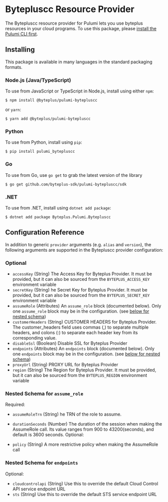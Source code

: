 
# Bytepluscc Resource Provider

The Bytepluscc resource provider for Pulumi lets you use byteplus resources in your cloud programs.  To use
this package, please [install the Pulumi CLI first](https://pulumi.io/).

## Installing

This package is available in many languages in the standard packaging formats.

### Node.js (Java/TypeScript)

To use from JavaScript or TypeScript in Node.js, install using either `npm`:

    $ npm install @byteplus/pulumi-bytepluscc

or `yarn`:

    $ yarn add @byteplus/pulumi-bytepluscc

### Python

To use from Python, install using `pip`:

    $ pip install pulumi_bytepluscc

### Go

To use from Go, use `go get` to grab the latest version of the library

    $ go get github.com/byteplus-sdk/pulumi-bytepluscc/sdk

### .NET

To use from .NET, install using `dotnet add package`:

    $ dotnet add package Byteplus.Pulumi.Bytepluscc


## Configuration Reference

In addition to generic `provider` arguments
(e.g. `alias` and `version`), the following arguments are supported in the Bytepluscc
provider configuration:

### Optional

- `accessKey` (String) The Access Key for Byteplus Provider. It must be provided, but it can also be sourced from the `BYTEPLUS_ACCESS_KEY` environment variable
- `secretKey` (String) he Secret Key for Byteplus Provider. It must be provided, but it can also be sourced from the `BYTEPLUS_SECRET_KEY` environment variable
- `assumeRole` (Attributes) An `assume_role` block (documented below). Only one `assume_role` block may be in the configuration. (see [below for nested schema](#nestedatt--assume_role))
- `customerHeaders` (String) CUSTOMER HEADERS for Byteplus Provider. The customer_headers field uses commas (,) to separate multiple headers, and colons (:) to separate each header key from its corresponding value.
- `disableSsl` (Boolean) Disable SSL for Byteplus Provider
- `endpoints` (Attributes) An `endpoints` block (documented below). Only one `endpoints` block may be in the configuration. (see [below for nested schema](#nestedatt--endpoints))
- `proxyUrl` (String) PROXY URL for Byteplus Provider
- `region` (String) The Region for Byteplus Provider. It must be provided, but it can also be sourced from the `BYTEPLUS_REGION` environment variable


<a id="nestedatt--assume_role"></a>

### Nested Schema for `assume_role`

Required:

- `assumeRoleTrn` (String) he TRN of the role to assume.
- `durationSeconds` (Number) The duration of the session when making the AssumeRole call. Its value ranges from 900 to 43200(seconds), and default is 3600 seconds.
  Optional:

- `policy` (String) A more restrictive policy when making the AssumeRole call

<a id="nestedatt--endpoints"></a>

### Nested Schema for `endpoints`

Optional:

- `cloudcontrolapi` (String) Use this to override the default Cloud Control API service endpoint URL
- `sts` (String) Use this to override the default STS service endpoint URL